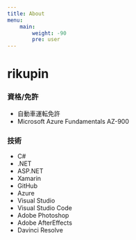 ```yaml
---
title: About
menu:
    main: 
        weight: -90
        pre: user
---
```


# rikupin

### 資格/免許
- 自動車運転免許
- Microsoft Azure Fundamentals AZ-900

### 技術
- C#
- .NET
- ASP.NET
- Xamarin
- GitHub
- Azure
- Visual Studio
- Visual Studio Code
- Adobe Photoshop
- Adobe AfterEffects
- Davinci Resolve